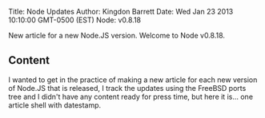 Title: Node Updates
Author: Kingdon Barrett
Date: Wed Jan 23 2013 10:10:00 GMT-0500 (EST)
Node: v0.8.18

New article for a new Node.JS version.  Welcome to Node v0.8.18.

## Content

I wanted to get in the practice of making a new article for each new version of Node.JS that is released, I track the updates using the FreeBSD ports tree and I didn't have any content ready for press time, but here it is... one article shell with datestamp.
